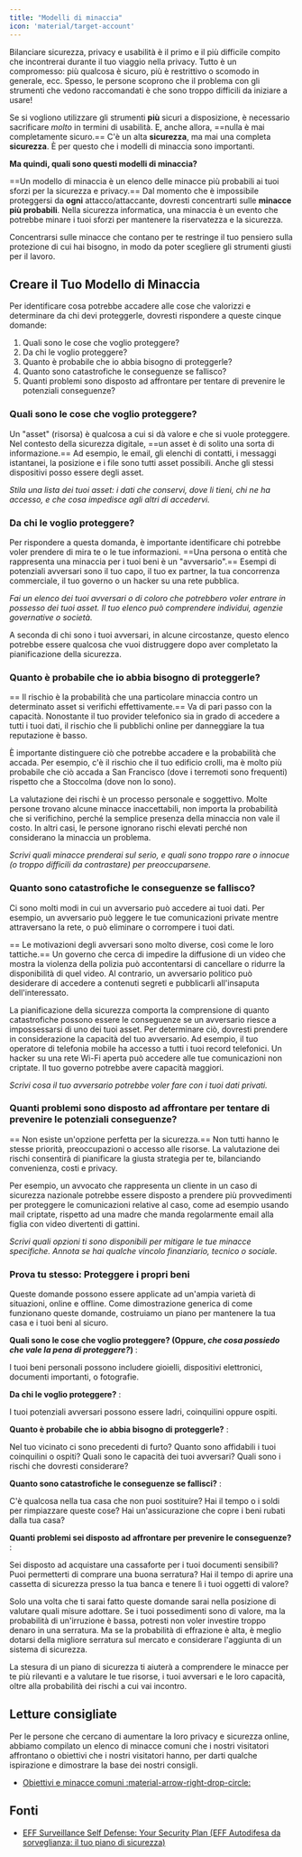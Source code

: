 ```yaml
---
title: "Modelli di minaccia"
icon: 'material/target-account'
---
```


Bilanciare sicurezza, privacy e usabilità è il primo e il più difficile compito che incontrerai durante il tuo viaggio nella privacy. Tutto è un compromesso: più qualcosa è sicuro, più è restrittivo o scomodo in generale, ecc. Spesso, le persone scoprono che il problema con gli strumenti che vedono raccomandati è che sono troppo difficili da iniziare a usare!

Se si vogliono utilizzare gli strumenti **più** sicuri a disposizione, è necessario sacrificare *molto* in termini di usabilità. E, anche allora, ==nulla è mai completamente sicuro.== C'è un alta **sicurezza**, ma mai una completa **sicurezza**. È per questo che i modelli di minaccia sono importanti.

**Ma quindi, quali sono questi modelli di minaccia?**

==Un modello di minaccia è un elenco delle minacce più probabili ai tuoi sforzi per la sicurezza e privacy.== Dal momento che è impossibile proteggersi da **ogni** attacco/attaccante, dovresti concentrarti sulle **minacce più probabili**. Nella sicurezza informatica, una minaccia è un evento che potrebbe minare i tuoi sforzi per mantenere la riservatezza e la sicurezza.

Concentrarsi sulle minacce che contano per te restringe il tuo pensiero sulla protezione di cui hai bisogno, in modo da poter scegliere gli strumenti giusti per il lavoro.

## Creare il Tuo Modello di Minaccia

Per identificare cosa potrebbe accadere alle cose che valorizzi e determinare da chi devi proteggerle, dovresti rispondere a queste cinque domande:

1. Quali sono le cose che voglio proteggere?
2. Da chi le voglio proteggere?
3. Quanto è probabile che io abbia bisogno di proteggerle?
4. Quanto sono catastrofiche le conseguenze se fallisco?
5. Quanti problemi sono disposto ad affrontare per tentare di prevenire le potenziali conseguenze?

### Quali sono le cose che voglio proteggere?

Un "asset" (risorsa) è qualcosa a cui si dà valore e che si vuole proteggere. Nel contesto della sicurezza digitale, ==un asset è di solito una sorta di informazione.== Ad esempio, le email, gli elenchi di contatti, i messaggi istantanei, la posizione e i file sono tutti asset possibili. Anche gli stessi dispositivi posso essere degli asset.

*Stila una lista dei tuoi asset: i dati che conservi, dove li tieni, chi ne ha accesso, e che cosa impedisce agli altri di accedervi.*

### Da chi le voglio proteggere?

Per rispondere a questa domanda, è importante identificare chi potrebbe voler prendere di mira te o le tue informazioni. ==Una persona o entità che rappresenta una minaccia per i tuoi beni è un "avversario".== Esempi di potenziali avversari sono il tuo capo, il tuo ex partner, la tua concorrenza commerciale, il tuo governo o un hacker su una rete pubblica.

*Fai un elenco dei tuoi avversari o di coloro che potrebbero voler entrare in possesso dei tuoi asset. Il tuo elenco può comprendere individui, agenzie governative o società.*

A seconda di chi sono i tuoi avversari, in alcune circostanze, questo elenco potrebbe essere qualcosa che vuoi distruggere dopo aver completato la pianificazione della sicurezza.

### Quanto è probabile che io abbia bisogno di proteggerle?

== Il rischio è la probabilità che una particolare minaccia contro un determinato asset si verifichi effettivamente.== Va di pari passo con la capacità. Nonostante il tuo provider telefonico sia in grado di accedere a tutti i tuoi dati, il rischio che li pubblichi online per danneggiare la tua reputazione è basso.

È importante distinguere ciò che potrebbe accadere e la probabilità che accada. Per esempio, c'è il rischio che il tuo edificio crolli, ma è molto più probabile che ciò accada a San Francisco (dove i terremoti sono frequenti) rispetto che a Stoccolma (dove non lo sono).

La valutazione dei rischi è un processo personale e soggettivo. Molte persone trovano alcune minacce inaccettabili, non importa la probabilità che si verifichino, perché la semplice presenza della minaccia non vale il costo. In altri casi, le persone ignorano rischi elevati perché non considerano la minaccia un problema.

*Scrivi quali minacce prenderai sul serio, e quali sono troppo rare o innocue (o troppo difficili da contrastare) per preoccuparsene.*

### Quanto sono catastrofiche le conseguenze se fallisco?

Ci sono molti modi in cui un avversario può accedere ai tuoi dati. Per esempio, un avversario può leggere le tue comunicazioni private mentre attraversano la rete, o può eliminare o corrompere i tuoi dati.

== Le motivazioni degli avversari sono molto diverse, così come le loro tattiche.== Un governo che cerca di impedire la diffusione di un video che mostra la violenza della polizia può accontentarsi di cancellare o ridurre la disponibilità di quel video. Al contrario, un avversario politico può desiderare di accedere a contenuti segreti e pubblicarli all'insaputa dell'interessato.

La pianificazione della sicurezza comporta la comprensione di quanto catastrofiche possono essere le conseguenze se un avversario riesce a impossessarsi di uno dei tuoi asset. Per determinare ciò, dovresti prendere in considerazione la capacità del tuo avversario. Ad esempio, il tuo operatore di telefonia mobile ha accesso a tutti i tuoi record telefonici. Un hacker su una rete Wi-Fi aperta può accedere alle tue comunicazioni non criptate. Il tuo governo potrebbe avere capacità maggiori.

*Scrivi cosa il tuo avversario potrebbe voler fare con i tuoi dati privati.*

### Quanti problemi sono disposto ad affrontare per tentare di prevenire le potenziali conseguenze?

== Non esiste un'opzione perfetta per la sicurezza.== Non tutti hanno le stesse priorità, preoccupazioni o accesso alle risorse. La valutazione dei rischi consentirà di pianificare la giusta strategia per te, bilanciando convenienza, costi e privacy.

Per esempio, un avvocato che rappresenta un cliente in un caso di sicurezza nazionale potrebbe essere disposto a prendere più provvedimenti per proteggere le comunicazioni relative al caso, come ad esempio usando mail criptate, rispetto ad una madre che manda regolarmente email alla figlia con video divertenti di gattini.

*Scrivi quali opzioni ti sono disponibili per mitigare le tue minacce specifiche. Annota se hai qualche vincolo finanziario, tecnico o sociale.*

### Prova tu stesso: Proteggere i propri beni

Queste domande possono essere applicate ad un'ampia varietà di situazioni, online e offline. Come dimostrazione generica di come funzionano queste domande, costruiamo un piano per mantenere la tua casa e i tuoi beni al sicuro.

**Quali sono le cose che voglio proteggere? (Oppure, *che cosa possiedo che vale la pena di proteggere?*)**
:

I tuoi beni personali possono includere gioielli, dispositivi elettronici, documenti importanti, o fotografie.

**Da chi le voglio proteggere?**
:

I tuoi potenziali avversari possono essere ladri, coinquilini oppure ospiti.

**Quanto è probabile che io abbia bisogno di proteggerle?**
:

Nel tuo vicinato ci sono precedenti di furto? Quanto sono affidabili i tuoi coinquilini o ospiti? Quali sono le capacità dei tuoi avversari? Quali sono i rischi che dovresti considerare?

**Quanto sono catastrofiche le conseguenze se fallisci?**
:

C'è qualcosa nella tua casa che non puoi sostituire? Hai il tempo o i soldi per rimpiazzare queste cose? Hai un'assicurazione che copre i beni rubati dalla tua casa?

**Quanti problemi sei disposto ad affrontare per prevenire le conseguenze?**
:

Sei disposto ad acquistare una cassaforte per i tuoi documenti sensibili? Puoi permetterti di comprare una buona serratura? Hai il tempo di aprire una cassetta di sicurezza presso la tua banca e tenere lì i tuoi oggetti di valore?

Solo una volta che ti sarai fatto queste domande sarai nella posizione di valutare quali misure adottare. Se i tuoi possedimenti sono di valore, ma la probabilità di un'irruzione è bassa, potresti non voler investire troppo denaro in una serratura. Ma se la probabilità di effrazione è alta, è meglio dotarsi della migliore serratura sul mercato e considerare l'aggiunta di un sistema di sicurezza.

La stesura di un piano di sicurezza ti aiuterà a comprendere le minacce per te più rilevanti e a valutare le tue risorse, i tuoi avversari e le loro capacità, oltre alla probabilità dei rischi a cui vai incontro.

## Letture consigliate

Per le persone che cercano di aumentare la loro privacy e sicurezza online, abbiamo compilato un elenco di minacce comuni che i nostri visitatori affrontano o obiettivi che i nostri visitatori hanno, per darti qualche ispirazione e dimostrare la base dei nostri consigli.

- [Obiettivi e minacce comuni :material-arrow-right-drop-circle:](common-threats.md)

## Fonti

- [EFF Surveillance Self Defense: Your Security Plan (EFF Autodifesa da sorveglianza: il tuo piano di sicurezza)](https://ssd.eff.org/en/module/your-security-plan)
